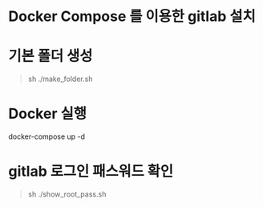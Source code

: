 # Docker Compose 를 이용한 gitlab 설치

# 기본 폴더 생성
> sh ./make_folder.sh

# Docker 실행
docker-compose up -d

# gitlab 로그인 패스워드 확인
> sh ./show_root_pass.sh
